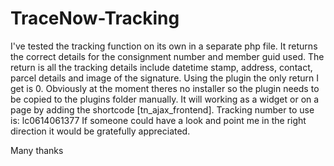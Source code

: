 TraceNow-Tracking
=================
I've tested the tracking function on its own in a separate php file. It returns the correct details for the consignment number and member guid used. The return is all the tracking details include datetime stamp, address, contact, parcel details and image of the signature.
Using the plugin the only return I get is 0. Obviously at the moment theres no installer so the plugin needs to be copied to the plugins folder manually. It will working as a widget or on a page by adding the shortcode [tn_ajax_frontend].
Tracking number to use is: lc0614061377
If someone could have a look and point me in the right direction it would be gratefully appreciated.

Many thanks
